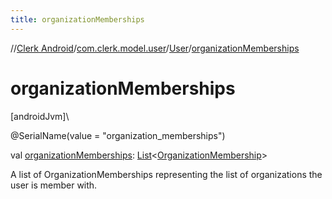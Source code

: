 ```yaml
---
title: organizationMemberships
---
```

//[Clerk Android](../../../index.html)/[com.clerk.model.user](../index.html)/[User](index.html)/[organizationMemberships](organization-memberships.html)



# organizationMemberships



[androidJvm]\




@SerialName(value = &quot;organization_memberships&quot;)



val [organizationMemberships](organization-memberships.html): [List](https://kotlinlang.org/api/latest/jvm/stdlib/kotlin-stdlib/kotlin.collections/-list/index.html)&lt;[OrganizationMembership](../../com.clerk.model.organization/-organization-membership/index.html)&gt;



A list of OrganizationMemberships representing the list of organizations the user is member with.




